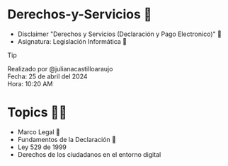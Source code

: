 # Derechos-y-Servicios 📝
* Disclaimer "Derechos y Servicios (Declaración y Pago Electronico)" 📝 
* Asignatura: Legislación Informática 📌 

> [!TIP]
> Realizado por @julianacastilloaraujo <br>
> Fecha: 25 de abril del 2024 <br>
> Hora: 10:20 AM <br>

# Topics 👩‍💻
* Marco Legal 📒
* Fundamentos de la Declaración 📌
* Ley 529 de 1999
* Derechos de los ciudadanos en el entorno digital

